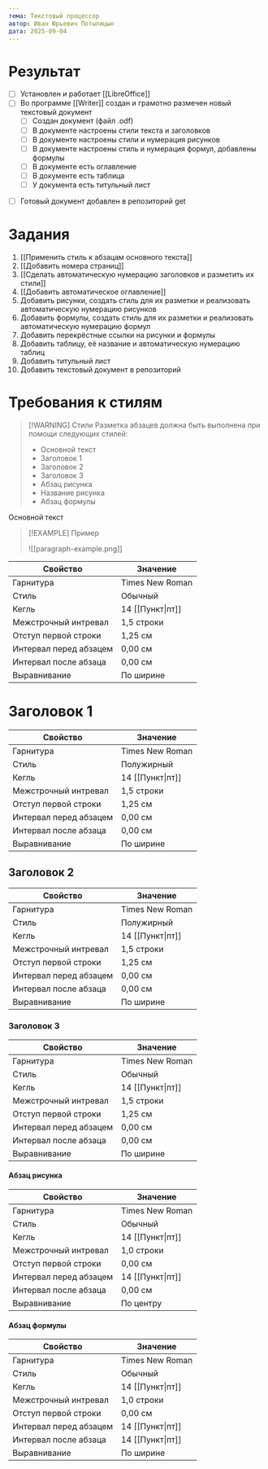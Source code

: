```yaml
---
тема: Текстовый процессор
автор: Иван Юрьевич Потылицын
дата: 2025-09-04
---
```

# Результат

* [ ] Установлен и работает [[LibreOffice]]
* [ ] Во программе [[Writer]] создан и грамотно размечен новый текстовый документ
	- [ ] Создан документ (файл .odf)
	- [ ] В документе настроены стили текста и заголовков
	- [ ] В документе настроены стили и нумерация рисунков
	- [ ] В документе настроены стиль и нумерация формул, добавлены формулы
	- [ ] В документе есть оглавление
	- [ ] В документе есть таблица
	- [ ] У документа есть титульный лист
- [ ] Готовый документ добавлен в репозиторий get

# Задания

1. [[Применить стиль к абзацам основного текста]]
2. [[Добавить номера страниц]]
3. [[Сделать автоматическую нумерацию заголовков и разметить их стили]]
4. [[Добавить автоматическое оглавление]]
5. Добавить рисунки, создать стиль для их разметки и реализовать автоматическую нумерацию рисунков
6. Добавить формулы, создать стиль для их разметки и реализовать автоматическую нумерацию формул
7. Добавить перекрёстные ссылки на рисунки и формулы
8. Добавить таблицу, её название и автоматическую нумерацию таблиц
9. Добавить титульный лист
10. Добавить текстовый документ в репозиторий

# Требования к стилям

> [!WARNING] Стили
> Разметка абзацев должна быть выполнена при помощи следующих стилей:
> - Основной текст
> - Заголовок 1
> - Заголовок 2
> - Заголовок 3
> - Абзац рисунка
> - Название рисунка
> - Абзац формулы 

Основной текст

> [!EXAMPLE] Пример
> 
> ![[paragraph-example.png]]
>

| Свойство               | Значение         |
| ---------------------- | ---------------- |
| Гарнитура              | Times New Roman  |
| Стиль                  | Обычный          |
| Кегль                  | 14 [[Пункт\|пт]] |
| Межстрочный интревал   | 1,5 строки       |
| Отступ первой строки   | 1,25 см          |
| Интервал перед абзацем | 0,00 см          |
| Интервал после абзаца  | 0,00 см          |
| Выравнивание           | По ширине        |

# Заголовок 1

| Свойство               | Значение         |
| ---------------------- | ---------------- |
| Гарнитура              | Times New Roman  |
| Стиль                  | Полужирный       |
| Кегль                  | 14 [[Пункт\|пт]] |
| Межстрочный интревал   | 1,5 строки       |
| Отступ первой строки   | 1,25 см          |
| Интервал перед абзацем | 0,00 см          |
| Интервал после абзаца  | 0,00 см          |
| Выравнивание           | По ширине        |

## Заголовок 2

| Свойство               | Значение         |
| ---------------------- | ---------------- |
| Гарнитура              | Times New Roman  |
| Стиль                  | Полужирный       |
| Кегль                  | 14 [[Пункт\|пт]] |
| Межстрочный интревал   | 1,5 строки       |
| Отступ первой строки   | 1,25 см          |
| Интервал перед абзацем | 0,00 см          |
| Интервал после абзаца  | 0,00 см          |
| Выравнивание           | По ширине        |
### Заголовок 3

| Свойство               | Значение         |
| ---------------------- | ---------------- |
| Гарнитура              | Times New Roman  |
| Стиль                  | Обычный          |
| Кегль                  | 14 [[Пункт\|пт]] |
| Межстрочный интревал   | 1,5 строки       |
| Отступ первой строки   | 1,25 см          |
| Интервал перед абзацем | 0,00 см          |
| Интервал после абзаца  | 0,00 см          |
| Выравнивание           | По ширине        |

#### Абзац рисунка

| Свойство               | Значение         |
| ---------------------- | ---------------- |
| Гарнитура              | Times New Roman  |
| Стиль                  | Обычный          |
| Кегль                  | 14 [[Пункт\|пт]] |
| Межстрочный интревал   | 1,0 строки       |
| Отступ первой строки   | 0,00 см          |
| Интервал перед абзацем | 14 [[Пункт\|пт]] |
| Интервал после абзаца  | 0,00 см          |
| Выравнивание           | По центру        |

#### Абзац формулы

| Свойство               | Значение         |
| ---------------------- | ---------------- |
| Гарнитура              | Times New Roman  |
| Стиль                  | Обычный          |
| Кегль                  | 14 [[Пункт\|пт]] |
| Межстрочный интревал   | 1,0 строки       |
| Отступ первой строки   | 0,00 см          |
| Интервал перед абзацем | 14 [[Пункт\|пт]] |
| Интервал после абзаца  | 14 [[Пункт\|пт]] |
| Выравнивание           | По ширине        |

